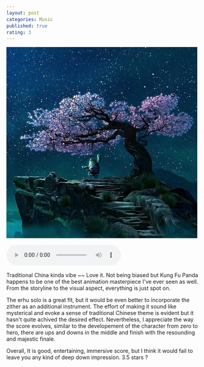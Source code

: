 ```yaml
---
layout: post
categories: Music
published: true
rating: 3
---
```

<!-- How to embed audio (see this : https://www.makeuseof.com/tag/embed-mp3-player-website/) 
    
    How to embed audio from onedrive (see this : https://stackoverflow.com/questions/64590120/how-can-i-directly-embed-audio-that-i-have-uploaded-to-onedrive-into-html-using)
 -->

![alt text](../asset/images/oogway.jpg)

 <audio controls><source src="https://onedrive.live.com/download?cid=D34890CD5DE3F34B&resid=D34890CD5DE3F34B%215928&authkey=AA5EloNytA-BGKw" type="audio/mpeg">Your browser does not support the audio tag.</audio>

Traditional China kinda vibe ~~ Love it. Not being biased but Kung Fu Panda happens to be one of the best animation masterpiece I've ever seen as well. From the storyline to the visual aspect, everything is just spot on.


The erhu solo is a great fit, but it would be even better to incorporate the zither as an additional instrument. The effort of making it sound like mysterical and evoke a sense of traditional Chinese theme is evident but it hasn't quite achived the desired effect. Nevertheless, I appreciate the way the score evolves, similar to the developement of the character from zero to hero, there are ups and downs in the middle and finish with the resounding and majestic finale.

Overall, It is good, entertaining, immersive score, but I think it would fail to leave you any kind of deep down impression. 3.5 stars ?